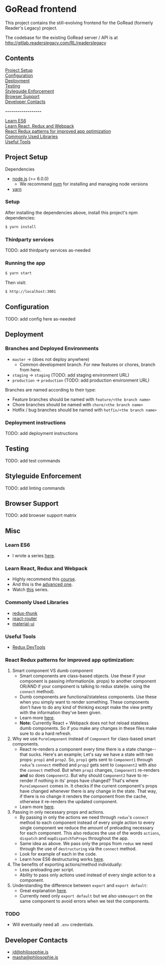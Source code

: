 # GoRead frontend

This project contains the still-evolving frontend for the GoRead (formerly Reader's Legacy) project.

The codebase for the existing GoRead server / API is at http://gitlab.readerslegacy.com/RL/readerslegacy

## Contents

[Project Setup](#project-setup)   
[Configuration](#configuration)   
[Deployment](#deployment)   
[Testing](#testing)   
[Styleguide Enforcement](#styleguide-enforcement)   
[Browser Support](#browser-support)   
[Developer Contacts](#developer-contacts)

**------------------**

[Learn ES6](#learn-es6)   
[Learn React, Redux and Webpack](#learn-react-redux-and-webpack)   
[React Redux patterns for improved app optimization](#react-redux-patterns-for-improved-app-optimization)   
[Commonly Used Libraries](#commonly-used-libraries)   
[Useful Tools](#useful-tools)

## Project Setup

Dependencies
* [node js](http://example.co://nodejs.org/en/) (>= 6.0.0)
  * We recommend [nvm](https://github.com/creationix/nvm) for installing and managing node versions
* [yarn](https://github.com/yarnpkg/yarn)

### Setup

After installing the dependencies above, install this project's npm dependencies:

```sh
$ yarn install
```

### Thirdparty services

TODO: add thirdparty services as-needed

### Running the app

```sh
$ yarn start
```

Then visit:
```sh
$ http://localhost:3001
```

## Configuration

TODO: add config here as-needed

## Deployment

### Branches and Deployed Environments

* `master` -> (does not deploy anywhere)
  * Common development branch. For new features or chores, branch from here.
* `staging` -> `staging` (TODO: add staging environment URL)
* `production` -> `production` (TODO: add production environment URL)

Branches are named according to their type:
  * Feature branches should be named with `feature/<the branch name>`
  * Chore branches should be named with `chore/<the branch name>`
  * Hotfix / bug branches should be named with `hotfix/<the branch name>`

### Deployment instructions

TODO: add deployment instructions

## Testing

TODO: add test commands

## Styleguide Enforcement

TODO: add linting commands

## Browser Support

TODO: add browser support matrix

## Misc

### Learn ES6
   * I wrote a series [here](https://medium.freecodecamp.com/learn-es6-the-dope-way-i-const-let-var-ae828580472b#.y5utyen8k).

### Learn React, Redux and Webpack
   * Highly recommend this [course](https://www.udemy.com/react-redux/).
   * And this is the [advanced one](https://www.udemy.com/react-redux-tutorial/).
   * Watch [this](https://www.youtube.com/playlist?list=PLQDnxXqV213JJFtDaG0aE9vqvp6Wm7nBg) series.

### Commonly Used Libraries
   * [redux-thunk](https://github.com/gaearon/redux-thunk)
   * [react-router](https://github.com/ReactTraining/react-router)
   * [material-ui](http://www.material-ui.com/#/)    

### Useful Tools
   * [Redux DevTools](https://chrome.google.com/webstore/detail/redux-devtools/lmhkpmbekcpmknklioeibfkpmmfibljd?hl=en)

### React Redux patterns for improved app optimization:
1. Smart component VS dumb component
    * Smart components are class-based objects. Use these if your component is passing information(ie. props) to another component OR/AND if your component is talking to redux state(ie. using the `connect` method).
   * Dumb components are functional/stateless components. Use these when you simply want to render something. These components don't have to do any kind of thinking except make the view pretty with the information they've been given.
   * Learn more [here](https://medium.com/@housecor/react-stateless-functional-components-nine-wins-you-might-have-overlooked-997b0d933dbc#.dbs2ejuiq).
   * **Note:** Currently React + Webpack does not hot reload stateless dumb components. So if you make any changes in these files make sure to do a hard refresh.
2. Why we use `PureComponent` instead of `Component` for class-based smart components.
   * React re-renders a component every time there is a state change--that sucks. Here's an example; Let's say we have a state with two props: `prop1` and `prop2`. So, `prop1` gets sent to `Component1` through `redux`'s `connect` method and `prop2` gets sent to `Component2` with also the `connect` method. But when `prop1` changes, `Component1` re-renders **and** so does `Component2`. But why should `Component2` have to re-render if nothing in its' props have changed? That's where `PureComponent` comes in. It checks if the current component's props have changed whenever there is any change in the state. That way, if there is no change it renders the component from the cache, otherwise it re-renders the updated component.
   * Learn more [here](https://facebook.github.io/react/docs/react-api.html#react.purecomponent).
3. Passing in only necessary props and actions.
   * By passing in only the actions we need through `redux`'s `connect` method to each component instead of every single action to every single component we reduce the amount of preloading necessary for each component. This also reduces the use of the words `actions`, `dispatch` and `mapDispatchToProps` throughout the app.
   * Same idea as above. We pass only the props from `redux` we need through the use of `destructuring` via the `connect` method.
   * Look for example of each in the code.
   * Learn how ES6 destructuring works [here](https://medium.freecodecamp.com/learn-es6-the-dope-way-part-iv-default-parameters-destructuring-assignment-a-new-es6-method-44393190b8c9#.f5hnmyay5).
4. The benefits of exporting actions/method individually:
   * Less preloading per script.
   * Ability to pass only actions used instead of every single action to a component.
5. Understanding the difference between `export` and `export default`:
   * Great explanation [here](http://stackoverflow.com/questions/31852933/why-es6-react-component-works-only-with-export-default).
   * Currently need only `export default` but we also use`export` on the same component to avoid errors when we test the components.


### TODO

* Will eventually need all `.env` credentials.

## Developer Contacts
* jd@philosophie.is
* masha@philosophie.is
